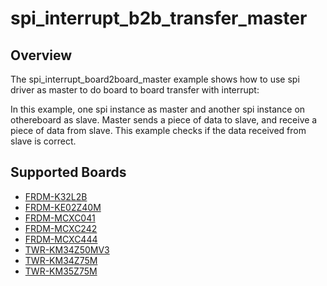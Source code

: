 # spi_interrupt_b2b_transfer_master

## Overview
The spi_interrupt_board2board_master example shows how to use spi driver as master to do board to board transfer with
interrupt:

In this example, one spi instance as master and another spi instance on othereboard as slave. Master sends a piece of
data to slave, and receive a piece of data from slave. This example checks if the data received from slave is correct.

## Supported Boards
- [FRDM-K32L2B](../../../../_boards/frdmk32l2b/driver_examples/spi/interrupt_b2b_transfer/master/example_board_readme.md)
- [FRDM-KE02Z40M](../../../../_boards/frdmke02z40m/driver_examples/spi/interrupt_b2b_transfer/master/example_board_readme.md)
- [FRDM-MCXC041](../../../../_boards/frdmmcxc041/driver_examples/spi/interrupt_b2b_transfer/master/example_board_readme.md)
- [FRDM-MCXC242](../../../../_boards/frdmmcxc242/driver_examples/spi/interrupt_b2b_transfer/master/example_board_readme.md)
- [FRDM-MCXC444](../../../../_boards/frdmmcxc444/driver_examples/spi/interrupt_b2b_transfer/master/example_board_readme.md)
- [TWR-KM34Z50MV3](../../../../_boards/twrkm34z50mv3/driver_examples/spi/interrupt_b2b_transfer/master/example_board_readme.md)
- [TWR-KM34Z75M](../../../../_boards/twrkm34z75m/driver_examples/spi/interrupt_b2b_transfer/master/example_board_readme.md)
- [TWR-KM35Z75M](../../../../_boards/twrkm35z75m/driver_examples/spi/interrupt_b2b_transfer/master/example_board_readme.md)

